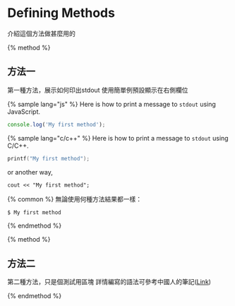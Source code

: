 # Defining Methods

介紹這個方法做甚麼用的

{% method %}
## 方法一

第一種方法，展示如何印出stdout
使用簡單例預設顯示在右側欄位

{% sample lang="js" %}
Here is how to print a message to `stdout` using JavaScript.
```js
console.log('My first method');
```

{% sample lang="c/c++" %}
Here is how to print a message to `stdout` using C/C++.

```c
printf("My first method");
```
or another way, 
```
cout << "My first method";
```

{% common %}
無論使用何種方法結果都一樣：

```bash
$ My first method
```
{% endmethod %}

{% method %}
## 方法二

第二種方法，只是個測試用區塊
詳情編寫的語法可參考中國人的筆記([Link](https://gitbook.zhangjikai.com/themes.html))



{% endmethod %}

